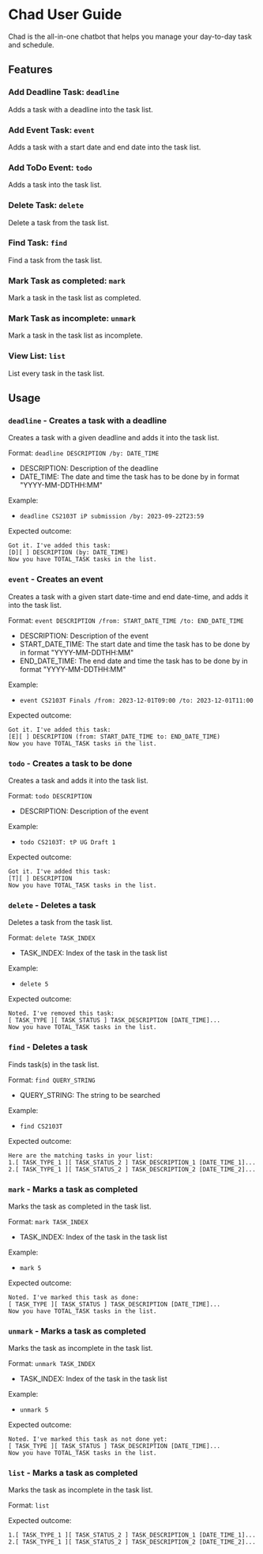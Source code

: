 # Chad User Guide

Chad is the all-in-one chatbot that helps you manage your day-to-day task and schedule.

## Features

### Add Deadline Task: `deadline`

Adds a task with a deadline into the task list.

### Add Event Task: `event`

Adds a task with a start date and end date into the task list.

### Add ToDo Event: `todo`

Adds a task into the task list.

### Delete Task: `delete`

Delete a task from the task list.

### Find Task: `find`

Find a task from the task list.

### Mark Task as completed: `mark`

Mark a task in the task list as completed.

### Mark Task as incomplete: `unmark`

Mark a task in the task list as incomplete.

### View List: `list`

List every task in the task list.


## Usage

### `deadline` - Creates a task with a deadline

Creates a task with a given deadline and adds it into the task list.

Format: `deadline DESCRIPTION /by: DATE_TIME`
- DESCRIPTION: Description of the deadline
- DATE_TIME: The date and time the task has to be done by in format "YYYY-MM-DDTHH:MM"

Example:

- `deadline CS2103T iP submission /by: 2023-09-22T23:59`

Expected outcome:

```
Got it. I've added this task:
[D][ ] DESCRIPTION (by: DATE_TIME)
Now you have TOTAL_TASK tasks in the list.
```

### `event` - Creates an event

Creates a task with a given start date-time and end date-time, and adds it into the task list.

Format: `event DESCRIPTION /from: START_DATE_TIME /to: END_DATE_TIME`
- DESCRIPTION: Description of the event
- START_DATE_TIME: The start date and time the task has to be done by in format "YYYY-MM-DDTHH:MM"
- END_DATE_TIME: The end date and time the task has to be done by in format "YYYY-MM-DDTHH:MM"

Example:

- `event CS2103T Finals /from: 2023-12-01T09:00 /to: 2023-12-01T11:00`

Expected outcome:

```
Got it. I've added this task:
[E][ ] DESCRIPTION (from: START_DATE_TIME to: END_DATE_TIME)
Now you have TOTAL_TASK tasks in the list.
```

### `todo` - Creates a task to be done

Creates a task and adds it into the task list.

Format: `todo DESCRIPTION`
- DESCRIPTION: Description of the event

Example:

- `todo CS2103T: tP UG Draft 1`

Expected outcome:

```
Got it. I've added this task:
[T][ ] DESCRIPTION
Now you have TOTAL_TASK tasks in the list.
```

### `delete` - Deletes a task

Deletes a task from the task list.

Format: `delete TASK_INDEX`
- TASK_INDEX: Index of the task in the task list

Example:

- `delete 5`

Expected outcome:

```
Noted. I've removed this task:
[ TASK_TYPE ][ TASK_STATUS ] TASK_DESCRIPTION [DATE_TIME]...
Now you have TOTAL_TASK tasks in the list.
```

### `find` - Deletes a task

Finds task(s) in the task list.

Format: `find QUERY_STRING`
- QUERY_STRING: The string to be searched

Example:

- `find CS2103T`

Expected outcome:

```
Here are the matching tasks in your list:
1.[ TASK_TYPE_1 ][ TASK_STATUS_2 ] TASK_DESCRIPTION_1 [DATE_TIME_1]...
2.[ TASK_TYPE_1 ][ TASK_STATUS_2 ] TASK_DESCRIPTION_2 [DATE_TIME_2]...
```

### `mark` - Marks a task as completed

Marks the task as completed in the task list.

Format: `mark TASK_INDEX`
- TASK_INDEX: Index of the task in the task list

Example:

- `mark 5`

Expected outcome:

```
Noted. I've marked this task as done:
[ TASK_TYPE ][ TASK_STATUS ] TASK_DESCRIPTION [DATE_TIME]...
Now you have TOTAL_TASK tasks in the list.
```

### `unmark` - Marks a task as completed

Marks the task as incomplete in the task list.

Format: `unmark TASK_INDEX`
- TASK_INDEX: Index of the task in the task list

Example:

- `unmark 5`

Expected outcome:

```
Noted. I've marked this task as not done yet:
[ TASK_TYPE ][ TASK_STATUS ] TASK_DESCRIPTION [DATE_TIME]...
Now you have TOTAL_TASK tasks in the list.
```

### `list` - Marks a task as completed

Marks the task as incomplete in the task list.

Format: `list`

Expected outcome:

```
1.[ TASK_TYPE_1 ][ TASK_STATUS_2 ] TASK_DESCRIPTION_1 [DATE_TIME_1]...
2.[ TASK_TYPE_1 ][ TASK_STATUS_2 ] TASK_DESCRIPTION_2 [DATE_TIME_2]...
```
